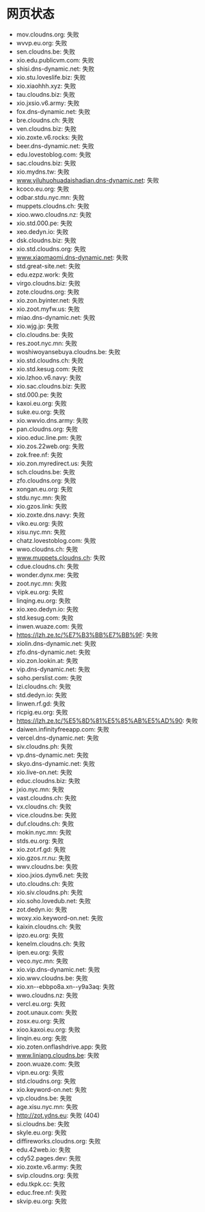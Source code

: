 # 网页状态
- mov.cloudns.org: 失败
- wvvp.eu.org: 失败
- sen.cloudns.be: 失败
- xio.edu.publicvm.com: 失败
- shisi.dns-dynamic.net: 失败
- xio.stu.loveslife.biz: 失败
- xio.xiaohhh.xyz: 失败
- tau.cloudns.biz: 失败
- xio.jxsio.v6.army: 失败
- fox.dns-dynamic.net: 失败
- bre.cloudns.ch: 失败
- ven.cloudns.biz: 失败
- xio.zoxte.v6.rocks: 失败
- beer.dns-dynamic.net: 失败
- edu.lovestoblog.com: 失败
- sac.cloudns.biz: 失败
- xio.mydns.tw: 失败
- www.yiluhuohuadaishadian.dns-dynamic.net: 失败
- kcoco.eu.org: 失败
- odbar.stdu.nyc.mn: 失败
- muppets.cloudns.ch: 失败
- xioo.wwo.cloudns.nz: 失败
- xio.std.000.pe: 失败
- xeo.dedyn.io: 失败
- dsk.cloudns.biz: 失败
- xio.std.cloudns.org: 失败
- www.xiaomaomi.dns-dynamic.net: 失败
- std.great-site.net: 失败
- edu.ezpz.work: 失败
- virgo.cloudns.biz: 失败
- zote.cloudns.org: 失败
- xio.zon.byinter.net: 失败
- xio.zoot.myfw.us: 失败
- miao.dns-dynamic.net: 失败
- xio.wjg.jp: 失败
- clo.cloudns.be: 失败
- res.zoot.nyc.mn: 失败
- woshiwoyansebuya.cloudns.be: 失败
- xio.std.cloudns.ch: 失败
- xio.std.kesug.com: 失败
- xio.lzhoo.v6.navy: 失败
- xio.sac.cloudns.biz: 失败
- std.000.pe: 失败
- kaxoi.eu.org: 失败
- suke.eu.org: 失败
- xio.wwvio.dns.army: 失败
- pan.cloudns.org: 失败
- xioo.educ.line.pm: 失败
- xio.zos.22web.org: 失败
- zok.free.nf: 失败
- xio.zon.myredirect.us: 失败
- sch.cloudns.be: 失败
- zfo.cloudns.org: 失败
- xongan.eu.org: 失败
- stdu.nyc.mn: 失败
- xio.gzos.link: 失败
- xio.zoxte.dns.navy: 失败
- viko.eu.org: 失败
- xisu.nyc.mn: 失败
- chatz.lovestoblog.com: 失败
- wwo.cloudns.ch: 失败
- www.muppets.cloudns.ch: 失败
- cdue.cloudns.ch: 失败
- wonder.dynx.me: 失败
- zoot.nyc.mn: 失败
- vipk.eu.org: 失败
- linqing.eu.org: 失败
- xio.xeo.dedyn.io: 失败
- std.kesug.com: 失败
- inwen.wuaze.com: 失败
- https://lzh.ze.tc/%E7%B3%BB%E7%BB%9F: 失败
- xiolin.dns-dynamic.net: 失败
- zfo.dns-dynamic.net: 失败
- xio.zon.lookin.at: 失败
- vip.dns-dynamic.net: 失败
- soho.perslist.com: 失败
- lzi.cloudns.ch: 失败
- std.dedyn.io: 失败
- linwen.rf.gd: 失败
- ricpig.eu.org: 失败
- https://lzh.ze.tc/%E5%8D%81%E5%85%AB%E5%AD%90: 失败
- daiwen.infinityfreeapp.com: 失败
- vercel.dns-dynamic.net: 失败
- siv.cloudns.ph: 失败
- vp.dns-dynamic.net: 失败
- skyo.dns-dynamic.net: 失败
- xio.live-on.net: 失败
- educ.cloudns.biz: 失败
- jxio.nyc.mn: 失败
- vast.cloudns.ch: 失败
- vx.cloudns.ch: 失败
- vice.cloudns.be: 失败
- duf.cloudns.ch: 失败
- mokin.nyc.mn: 失败
- stds.eu.org: 失败
- xio.zot.rf.gd: 失败
- xio.gzos.rr.nu: 失败
- wwv.cloudns.be: 失败
- xioo.jxios.dynv6.net: 失败
- uto.cloudns.ch: 失败
- xio.siv.cloudns.ph: 失败
- xio.soho.lovedub.net: 失败
- zot.dedyn.io: 失败
- woxy.xio.keyword-on.net: 失败
- kaixin.cloudns.ch: 失败
- ipzo.eu.org: 失败
- kenelm.cloudns.ch: 失败
- ipen.eu.org: 失败
- veco.nyc.mn: 失败
- xio.vip.dns-dynamic.net: 失败
- xio.wwv.cloudns.be: 失败
- xio.xn--ebbpo8a.xn--y9a3aq: 失败
- wwo.cloudns.nz: 失败
- vercl.eu.org: 失败
- zoot.unaux.com: 失败
- zosx.eu.org: 失败
- xioo.kaxoi.eu.org: 失败
- linqin.eu.org: 失败
- xio.zoten.onflashdrive.app: 失败
- www.liniang.cloudns.be: 失败
- zoon.wuaze.com: 失败
- vipn.eu.org: 失败
- std.cloudns.org: 失败
- xio.keyword-on.net: 失败
- vp.cloudns.be: 失败
- age.xisu.nyc.mn: 失败
- http://zot.ydns.eu: 失败 (404)
- si.cloudns.be: 失败
- skyle.eu.org: 失败
- diffireworks.cloudns.org: 失败
- edu.42web.io: 失败
- cdy52.pages.dev: 失败
- xio.zoxte.v6.army: 失败
- svip.cloudns.org: 失败
- edu.tkpk.cc: 失败
- educ.free.nf: 失败
- skvip.eu.org: 失败
